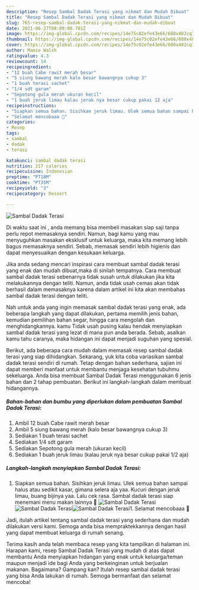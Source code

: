 ```yaml
---
description: "Resep Sambal Dadak Terasi yang nikmat dan Mudah Dibuat"
title: "Resep Sambal Dadak Terasi yang nikmat dan Mudah Dibuat"
slug: 765-resep-sambal-dadak-terasi-yang-nikmat-dan-mudah-dibuat
date: 2021-06-27T08:09:00.701Z
image: https://img-global.cpcdn.com/recipes/14e75c02efe43e66/680x482cq70/sambal-dadak-terasi-foto-resep-utama.jpg
thumbnail: https://img-global.cpcdn.com/recipes/14e75c02efe43e66/680x482cq70/sambal-dadak-terasi-foto-resep-utama.jpg
cover: https://img-global.cpcdn.com/recipes/14e75c02efe43e66/680x482cq70/sambal-dadak-terasi-foto-resep-utama.jpg
author: Mamie Walsh
ratingvalue: 4.3
reviewcount: 14
recipeingredient:
- "12 buah Cabe rawit merah besar"
- "5 siung bawang merah kalo besar bawangnya cukup 3"
- "1 buah terasi sachet"
- "1/4 sdt garam"
- "Sepotong gula merah ukuran kecil"
- "1 buah jeruk limau kalau jeruk nya besar cukup pakai 12 aja"
recipeinstructions:
- "Siapkan semua bahan. Sisihkan jeruk limau. Ulek semua bahan sampai halus atau sedikit kasar, gimana selera aja yaa. Kucuri dengan jeruk limau, buang bijinya yaa. Lalu cek rasa. Sambal dadak terasi siap menemani menu makan lainnya 🤩"
- "Selamat mencobaaa 🤗"
categories:
- Resep
tags:
- sambal
- dadak
- terasi

katakunci: sambal dadak terasi 
nutrition: 217 calories
recipecuisine: Indonesian
preptime: "PT18M"
cooktime: "PT35M"
recipeyield: "3"
recipecategory: Dessert

---
```



![Sambal Dadak Terasi](https://img-global.cpcdn.com/recipes/14e75c02efe43e66/680x482cq70/sambal-dadak-terasi-foto-resep-utama.jpg)

Di waktu  saat ini , anda memang bisa membeli masakan siap saji tanpa perlu repot memasaknya sendiri. Namun, bagi kamu yang mau menyuguhkan masakan eksklusif untuk keluarga, maka kita memang lebih bagus memasaknya sendiri. Sebab, memasak sendiri lebih higienis dan dapat menyesuaikan dengan kesukaan keluarga.

Jika anda sedang mencari inspirasi cara membuat sambal dadak terasi yang enak dan mudah dibuat,maka di sinilah tempatnya. Cara membuat sambal dadak terasi  sebenarnya tidak susah untuk dilakukan jika kita melakukannya dengan teliti. Namun, anda tidak usah cemas akan tidak berhasil dalam memasaknya 
karena dalam artikel ini kita akan membahas sambal dadak terasi dengan teliti.  



Nah untuk anda yang ingin memasak sambal dadak terasi yang enak, ada beberapa langkah yang dapat dilakukan, pertama memilih jenis bahan, kemudian pemilihan bahan segar, hingga cara mengolah dan menghidangkannya. kamu Tidak usah pusing kalau hendak menyiapkan sambal dadak terasi yang lezat di mana pun anda berada. Sebab, asalkan kamu  tahu caranya, maka hidangan ini dapat menjadi suguhan yang spesial.

Berikut, ada beberapa cara mudah dalam memasak resep sambal dadak terasi yang siap dihidangkan. Sekarang, yuk kita coba variasikan sambal dadak terasi sendiri di rumah. Tetap dengan bahan sederhana, sajian ini dapat memberi manfaat untuk membantu menjaga kesehatan tubuhmu sekeluarga. Anda bisa membuat Sambal Dadak Terasi menggunakan 6 jenis bahan dan 2 tahap pembuatan. Berikut ini langkah-langkah dalam membuat hidangannya.

<!--inarticleads1-->

##### Bahan-bahan dan bumbu yang diperlukan dalam pembuatan Sambal Dadak Terasi:

1. Ambil 12 buah Cabe rawit merah besar
1. Ambil 5 siung bawang merah (kalo besar bawangnya cukup 3)
1. Sediakan 1 buah terasi sachet
1. Sediakan 1/4 sdt garam
1. Sediakan Sepotong gula merah (ukuran kecil)
1. Sediakan 1 buah jeruk limau (kalau jeruk nya besar cukup pakai 1/2 aja)




<!--inarticleads2-->

##### Langkah-langkah menyiapkan Sambal Dadak Terasi:

1. Siapkan semua bahan. Sisihkan jeruk limau. Ulek semua bahan sampai halus atau sedikit kasar, gimana selera aja yaa. Kucuri dengan jeruk limau, buang bijinya yaa. Lalu cek rasa. Sambal dadak terasi siap menemani menu makan lainnya 🤩
<img src="https://img-global.cpcdn.com/steps/de89094382c950ae/160x128cq70/sambal-dadak-terasi-langkah-memasak-1-foto.jpg" alt="Sambal Dadak Terasi"><img src="https://img-global.cpcdn.com/steps/56be166c0836e741/160x128cq70/sambal-dadak-terasi-langkah-memasak-1-foto.jpg" alt="Sambal Dadak Terasi"><img src="https://img-global.cpcdn.com/steps/197f69185fc453cb/160x128cq70/sambal-dadak-terasi-langkah-memasak-1-foto.jpg" alt="Sambal Dadak Terasi">1. Selamat mencobaaa 🤗




Jadi, itulah artikel tentang  sambal dadak terasi  yang sederhana dan mudah dilakukan versi kami. Semoga anda bisa mempraktekkannya dengan hasil yang dapat membuat keluarga di rumah senang. 

Terima kasih anda telah membaca resep yang kita tampilkan di halaman ini. Harapan kami, resep  Sambal Dadak Terasi yang mudah di atas dapat membantu Anda menyiapkan hidangan yang enak untuk keluarga/teman maupun menjadi ide bagi Anda yang berkeinginan untuk berjualan makanan. Bagaimana? Gampang kan? Itulah resep sambal dadak terasi yang bisa Anda lakukan di rumah. Semoga bermanfaat dan selamat mencoba!

